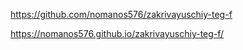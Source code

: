 https://github.com/nomanos576/zakrivayuschiy-teg-f

https://nomanos576.github.io/zakrivayuschiy-teg-f/